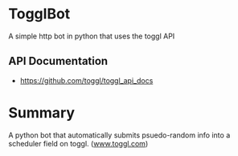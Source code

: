 # TogglBot
A simple http bot in python that uses the toggl API
## API Documentation
+ https://github.com/toggl/toggl_api_docs

# Summary
A python bot that automatically submits psuedo-random info into a scheduler field on toggl. (www.toggl.com)
